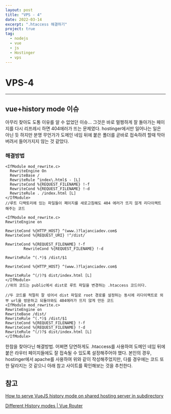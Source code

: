 ```yaml
---
layout: post
title: "VPS - 4"
date: 2022-03-14
excerpt: ".htaccess 해결하기"
project: true
tag:
  - nodejs
  - vue
  - js
  - Hostinger
  - vps
---
```


# VPS-4

---

## vue+history mode 이슈

아무리 찾아도 도통 이유를 알 수 없었던 이슈... 그것은 바로 멀쩡하게 잘 돌아가는 페이지를 다시 리프레시 하면 404에러가 뜨는 문제였다. hostinger에서만 일어나는 일은 아닌 듯 하지만 분명 무언가가 도메인 네임 뒤에 붙은 폴더를 곧바로 접속하려 할때 막아버려서 들어가지지 않는 것 같았다.

### 해결방법

```
<IfModule mod_rewrite.c>
  RewriteEngine On
  RewriteBase /
  RewriteRule ^index\.html$ - [L]
  RewriteCond %{REQUEST_FILENAME} !-f
  RewriteCond %{REQUEST_FILENAME} !-d
  RewriteRule . /index.html [L]
</IfModule>
//루트 디랙토리에 있는 파일들이 페이지를 새로고침해도 404 에러가 뜨지 않게 리다이랙트 해주는 코드
```

```
<IfModule mod_rewrite.c>
RewriteEngine on

RewriteCond %{HTTP_HOST} ^(www.)?lajanciadev.com$
RewriteCond %{REQUEST_URI} !^/dist/

RewriteCond %{REQUEST_FILENAME} !-f
        RewriteCond %{REQUEST_FILENAME} !-d

RewriteRule ^(.*)$ /dist/$1

RewriteCond %{HTTP_HOST} ^(www.)?lajanciadev.com$

RewriteRule ^(/)?$ dist/index.html [L]
</IfModule>
//위의 코드는 public에서 dist로 루트 파일을 변경하는 .htaccess 코드이다.
```

```
//두 코드를 적절히 잘 섞어서 dist 파일로 root 경로를 설정하는 동시에 리다이랙트로 외부 url을 방문하고 되돌아와도 404에러가 뜨지 않게 만든 코드
<IfModule mod_rewrite.c>
RewriteEngine on
RewriteBase /dist/
RewriteRule ^(.*)$ /dist/$1
RewriteCond %{REQUEST_FILENAME} !-f
RewriteCond %{REQUEST_FILENAME} !-d
RewriteRule ^(/)?$ dist/index.html [L]
</IfModule>
```

한참을 찾아다닌 해결방법. 어쩌면 당연하게도 .htaccess를 사용하여 도메인 네임 뒤에 붙은 라우터 페이지들에도 잘 접속될 수 있도록 설정해주어야 했다. 본인의 경우, hostinger에서 apache를 사용하여 위와 같이 작성해주었지만, 다를 경우에는 코드 또한 달라지는 것 같으니 아래 참고 사이트를 확인해보는 것을 추천한다.

## 참고

[How to serve VueJS history mode on shared hosting server in subdirectory](https://www.nuomiphp.com/eplan/en/26609.html)

[Different History modes | Vue Router](https://router.vuejs.org/guide/essentials/history-mode.html#apache)
